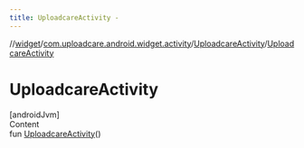 ```yaml
---
title: UploadcareActivity -
---
```

//[widget](../../index.md)/[com.uploadcare.android.widget.activity](../index.md)/[UploadcareActivity](index.md)/[UploadcareActivity](-uploadcare-activity.md)



# UploadcareActivity  
[androidJvm]  
Content  
fun [UploadcareActivity](-uploadcare-activity.md)()  



